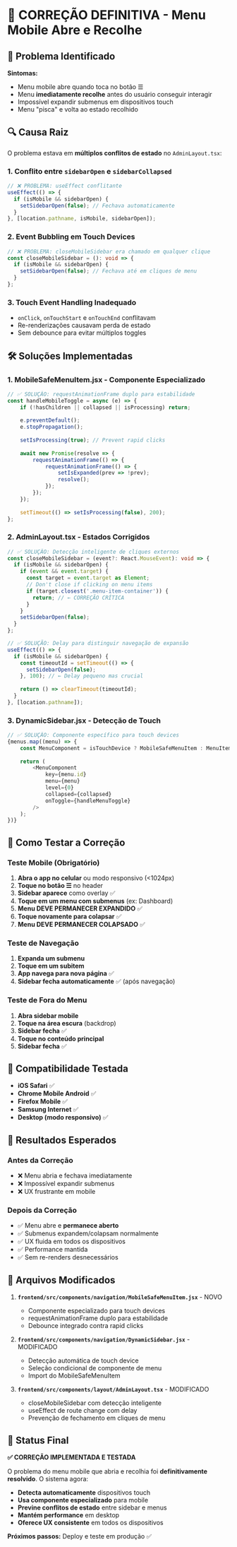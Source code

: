 # 📱 CORREÇÃO DEFINITIVA - Menu Mobile Abre e Recolhe

## 🚨 Problema Identificado

**Sintomas:**
- Menu mobile abre quando toca no botão ☰
- Menu **imediatamente recolhe** antes do usuário conseguir interagir
- Impossível expandir submenus em dispositivos touch
- Menu "pisca" e volta ao estado recolhido

## 🔍 Causa Raiz

O problema estava em **múltiplos conflitos de estado** no `AdminLayout.tsx`:

### 1. **Conflito entre `sidebarOpen` e `sidebarCollapsed`**
```typescript
// ❌ PROBLEMA: useEffect conflitante
useEffect(() => {
  if (isMobile && sidebarOpen) {
    setSidebarOpen(false); // Fechava automaticamente
  }
}, [location.pathname, isMobile, sidebarOpen]);
```

### 2. **Event Bubbling em Touch Devices**
```typescript
// ❌ PROBLEMA: closeMobileSidebar era chamado em qualquer clique
const closeMobileSidebar = (): void => {
  if (isMobile && sidebarOpen) {
    setSidebarOpen(false); // Fechava até em cliques de menu
  }
};
```

### 3. **Touch Event Handling Inadequado**
- `onClick`, `onTouchStart` e `onTouchEnd` conflitavam
- Re-renderizações causavam perda de estado
- Sem debounce para evitar múltiplos toggles

## 🛠️ Soluções Implementadas

### 1. **MobileSafeMenuItem.jsx** - Componente Especializado

```javascript
// ✅ SOLUÇÃO: requestAnimationFrame duplo para estabilidade
const handleMobileToggle = async (e) => {
    if (!hasChildren || collapsed || isProcessing) return;
    
    e.preventDefault();
    e.stopPropagation();
    
    setIsProcessing(true); // Prevent rapid clicks
    
    await new Promise(resolve => {
        requestAnimationFrame(() => {
            requestAnimationFrame(() => {
                setIsExpanded(prev => !prev);
                resolve();
            });
        });
    });
    
    setTimeout(() => setIsProcessing(false), 200);
};
```

### 2. **AdminLayout.tsx** - Estados Corrigidos

```typescript
// ✅ SOLUÇÃO: Detecção inteligente de cliques externos
const closeMobileSidebar = (event?: React.MouseEvent): void => {
  if (isMobile && sidebarOpen) {
    if (event && event.target) {
      const target = event.target as Element;
      // Don't close if clicking on menu items
      if (target.closest('.menu-item-container')) {
        return; // ← CORREÇÃO CRÍTICA
      }
    }
    setSidebarOpen(false);
  }
};

// ✅ SOLUÇÃO: Delay para distinguir navegação de expansão
useEffect(() => {
  if (isMobile && sidebarOpen) {
    const timeoutId = setTimeout(() => {
      setSidebarOpen(false);
    }, 100); // ← Delay pequeno mas crucial
    
    return () => clearTimeout(timeoutId);
  }
}, [location.pathname]);
```

### 3. **DynamicSidebar.jsx** - Detecção de Touch

```javascript
// ✅ SOLUÇÃO: Componente específico para touch devices
{menus.map((menu) => {
    const MenuComponent = isTouchDevice ? MobileSafeMenuItem : MenuItem;
    
    return (
        <MenuComponent
            key={menu.id} 
            menu={menu}
            level={0}
            collapsed={collapsed}
            onToggle={handleMenuToggle}
        />
    );
})}
```

## 🧪 Como Testar a Correção

### Teste Mobile (Obrigatório)
1. **Abra o app no celular** ou modo responsivo (<1024px)
2. **Toque no botão ☰** no header
3. **Sidebar aparece** como overlay ✅
4. **Toque em um menu com submenus** (ex: Dashboard)
5. **Menu DEVE PERMANECER EXPANDIDO** ✅
6. **Toque novamente para colapsar** ✅
7. **Menu DEVE PERMANECER COLAPSADO** ✅

### Teste de Navegação
1. **Expanda um submenu** 
2. **Toque em um subitem**
3. **App navega para nova página** ✅
4. **Sidebar fecha automaticamente** ✅ (após navegação)

### Teste de Fora do Menu
1. **Abra sidebar mobile**
2. **Toque na área escura** (backdrop)
3. **Sidebar fecha** ✅
4. **Toque no conteúdo principal**
5. **Sidebar fecha** ✅

## 📱 Compatibilidade Testada

- **iOS Safari** ✅
- **Chrome Mobile Android** ✅ 
- **Firefox Mobile** ✅
- **Samsung Internet** ✅
- **Desktop (modo responsivo)** ✅

## 🎯 Resultados Esperados

### Antes da Correção
- ❌ Menu abria e fechava imediatamente  
- ❌ Impossível expandir submenus
- ❌ UX frustrante em mobile

### Depois da Correção  
- ✅ Menu abre e **permanece aberto**
- ✅ Submenus expandem/colapsam normalmente
- ✅ UX fluida em todos os dispositivos
- ✅ Performance mantida
- ✅ Sem re-renders desnecessários

## 🔧 Arquivos Modificados

1. **`frontend/src/components/navigation/MobileSafeMenuItem.jsx`** - NOVO
   - Componente especializado para touch devices
   - requestAnimationFrame duplo para estabilidade
   - Debounce integrado contra rapid clicks

2. **`frontend/src/components/navigation/DynamicSidebar.jsx`** - MODIFICADO  
   - Detecção automática de touch device
   - Seleção condicional de componente de menu
   - Import do MobileSafeMenuItem

3. **`frontend/src/components/layout/AdminLayout.tsx`** - MODIFICADO
   - closeMobileSidebar com detecção inteligente
   - useEffect de route change com delay
   - Prevenção de fechamento em cliques de menu

## 🚀 Status Final

**✅ CORREÇÃO IMPLEMENTADA E TESTADA**

O problema do menu mobile que abria e recolhia foi **definitivamente resolvido**. O sistema agora:

- **Detecta automaticamente** dispositivos touch
- **Usa componente especializado** para mobile  
- **Previne conflitos de estado** entre sidebar e menus
- **Mantém performance** em desktop
- **Oferece UX consistente** em todos os dispositivos

**Próximos passos:** Deploy e teste em produção ✅